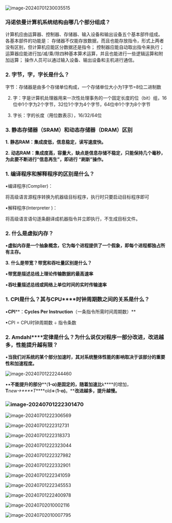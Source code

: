




![image-20240701230035515](./images/image-20240701230035515.png)

### 冯诺依曼计算机系统结构由哪几个部分组成？

计算机应由运算器、控制器、存储器、输入设备和输出设备五个基本部件组成。
各基本部件的功能是：
存储器不仅能存放数据，而且也能存放指令，形式上两者没有区别，但计算机应能区分数据还是指令；
控制器应能自动取出指令来执行；
运算器应能进行加/减/乘/除四种基本算术运算，并且也能进行一些逻辑运算和附加运算；
操作人员可以通过输入设备、输出设备和主机进行通信。

### **2.** **字节，字，字长是什么？**

 字节：存储器是由多个存储单位构成，一个存储单位大小为1字节=8位二进制数


2. 字：字是计算机处理器用来一次性处理事务的一个固定长度的位（bit）组，16位中1个字为2个字节，32位1个字为4个字节，64位中1个字为8个字节

3. 字长：字的长度（用位数表示），16/32/64位

### **3.** **静态存储器（****SRAM****）和动态存储器（****DRAM****）区别**

**1.** **静态****RAM****：集成度低，信息稳定，读写速度快。**

**2.** **动态****RAM****：集成度高，容量大，缺点是信息存储不稳定，只能保持几个毫秒，为此要不断进行“信息再生”，即进行 “刷新”操作。** 

### **1.** **编译程序和解释程序的区别是什么？**

•编译程序(Complier)：

将高级语言源程序转换为机器级目标程序，执行时只要启动目标程序即可

•解释程序(Interpreter )：

将高级语言语句逐条翻译成机器指令并立即执行，不生成目标文件。

### **2.** **什么是虚拟内存？**

•**虚拟内存是一个抽象概念，它为每个进程提供了一个假象，即每个进程都独占所有主存。**

**3.** **什么是带宽？带宽和吞吐量区别是什么？**

•**带宽是描述总线上理论传输数据的****最高****速率**

•**吞吐量描述总线或网络上单位时间的****实时****传输速率**

### **1. CPI****是什么？其与****CPU****时钟周期数之间的关系是什么？**

•**CPI****：****Cycles Per Instruction****（一条指令所需时间周期数）**

•CPI = CPU时钟周期数 ÷ 指令条数

### **2. Amdahl****定律是什么？为什么说仅对程序一部分改进，改进越多，性能提升越有限？**

•**当我们对系统的某个部分加速时，其对系统整体性能的影响取决于该部分的重要性和加速程度。**

![image-20240701222244460](./images/image-20240701222244460.png)

••**不能提升的部分****(****1-****α****)****是****固定的，随着加速比****k****的增加，****T****_new→****T_****old∗(****1-****α****)****。****改进越多，提升越慢。**

### ![image-20240701222301470](./images/image-20240701222301470.png)

![image-20240701222306569](./images/image-20240701222306569.png)

![image-20240701222312731](./images/image-20240701222312731.png)

![image-20240701222318373](./images/image-20240701222318373.png)

![image-20240701222323044](./images/image-20240701222323044.png)

![image-20240701222327982](./images/image-20240701222327982.png)

![image-20240701222332901](./images/image-20240701222332901.png)

![image-20240701222341059](./images/image-20240701222341059.png)

![image-20240701222345553](./images/image-20240701222345553.png)

![image-20240701222400978](./images/image-20240701222400978.png)

![image-20240702010002116](./images/image-20240702010002116.png)

![image-20240702010007795](./images/image-20240702010007795.png)